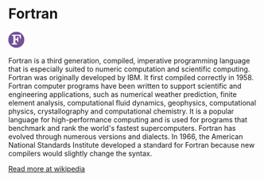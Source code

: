 # Fortran

![Fortran](./Fortran.png)

Fortran is a third generation, compiled, imperative programming language that is especially suited to numeric computation and scientific computing. Fortran was originally developed by IBM. It first compiled correctly in 1958. Fortran computer programs have been written to support scientific and engineering applications, such as numerical weather prediction, finite element analysis, computational fluid dynamics, geophysics, computational physics, crystallography and computational chemistry. It is a popular language for high-performance computing and is used for programs that benchmark and rank the world's fastest supercomputers. Fortran has evolved through numerous versions and dialects. In 1966, the American National Standards Institute developed a standard for Fortran because new compilers would slightly change the syntax.

 [Read more at wikipedia](https://en.wikipedia.org/wiki/Fortran)
